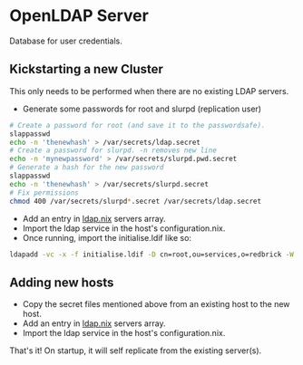 # OpenLDAP Server

Database for user credentials.

## Kickstarting a new Cluster

This only needs to be performed when there are no existing LDAP servers.

- Generate some passwords for root and slurpd (replication user)

```bash
# Create a password for root (and save it to the passwordsafe).
slappasswd
echo -n 'thenewhash' > /var/secrets/ldap.secret
# Create a password for slurpd. -n removes new line
echo -n 'mynewpassword' > /var/secrets/slurpd.pwd.secret
# Generate a hash for the new password
slappasswd
echo -n 'thenewhash' > /var/secrets/slurpd.secret
# Fix permissions
chmod 400 /var/secrets/slurpd*.secret /var/secrets/ldap.secret
```

- Add an entry in [ldap.nix](../../common/ldap.nix) servers array.
- Import the ldap service in the host's configuration.nix.
- Once running, import the initialise.ldif like so:

```bash
ldapadd -vc -x -f initialise.ldif -D cn=root,ou=services,o=redbrick -W
```

## Adding new hosts

- Copy the secret files mentioned above from an existing host to the new host.
- Add an entry in [ldap.nix](../../common/ldap.nix) servers array.
- Import the ldap service in the host's configuration.nix.

That's it! On startup, it will self replicate from the existing server(s).

